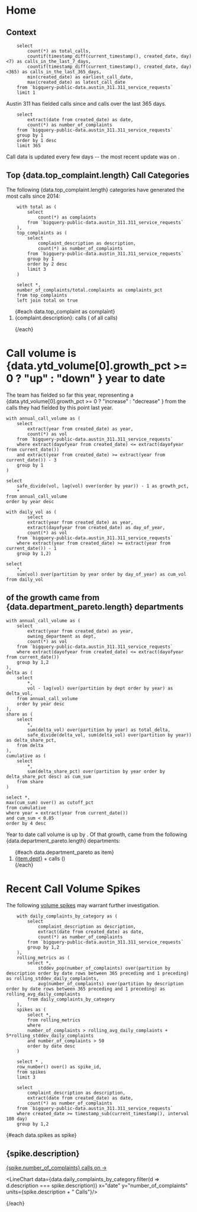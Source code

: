 # Home

## Context

```summary
    select 
        count(*) as total_calls,
        countif(timestamp_diff(current_timestamp(), created_date, day) <7) as calls_in_the_last_7_days,
        countif(timestamp_diff(current_timestamp(), created_date, day) <365) as calls_in_the_last_365_days,
        min(created_date) as earliest_call_date, 
        max(created_date) as latest_call_date
    from `bigquery-public-data.austin_311.311_service_requests` 
    limit 1 
```

Austin 311 has fielded <Value data={data.summary}/> calls since <Value data={data.summary} column=earliest_call_date/> and <Value data={data.summary} column=calls_in_the_last_365_days/> calls over the last 365 days.

<LineChart data={data.daily_complaints} x='date' y='number_of_complaints' units="calls to Austin 311 per day"/>

```daily_complaints
    select 
        extract(date from created_date) as date, 
        count(*) as number_of_complaints 
    from `bigquery-public-data.austin_311.311_service_requests` 
    group by 1 
    order by 1 desc
    limit 365
```

Call data is updated every few days -- the most recent update was on <Value data={data.summary} column=latest_call_date/>. 

## Top {data.top_complaint.length} Call Categories 
The following {data.top_complaint.length} categories have generated the most calls since 2014:

```top_complaint 
    with total as (
        select 
            count(*) as complaints 
        from `bigquery-public-data.austin_311.311_service_requests` 
    ), 
    top_complaints as (
        select 
            complaint_description as description, 
            count(*) as number_of_complaints
        from `bigquery-public-data.austin_311.311_service_requests` 
        group by 1
        order by 2 desc 
        limit 3
    )

    select *,
    number_of_complaints/total.complaints as complaints_pct  
    from top_complaints 
    left join total on true
```

<ol>
{#each data.top_complaint as complaint}

<li> {complaint.description}: <Value value={complaint.number_of_complaints}/> calls (<Value value={complaint.complaints_pct} fmt="pct"/> of all calls)</li>

{/each}
</ol>

# Call volume is {data.ytd_volume[0].growth_pct >= 0 ? "up" : "down" } <Value data={data.ytd_volume} /> year to date

The team has fielded <Value data = {data.ytd_volume} column=vol /> so far this year, representing a <Value data={data.ytd_volume} /> {data.ytd_volume[0].growth_pct >= 0 ? "increase" : "decrease" } from the <Value data = {data.ytd_volume} column=vol row=1/> calls they had fielded by this point last year.
 
``` ytd_volume 
with annual_call_volume as (
    select 
        extract(year from created_date) as year,
        count(*) as vol
    from `bigquery-public-data.austin_311.311_service_requests`
    where extract(dayofyear from created_date) <= extract(dayofyear from current_date())
    and extract(year from created_date) >= extract(year from current_date()) - 3 
    group by 1 
)

select 
    safe_divide(vol, lag(vol) over(order by year)) - 1 as growth_pct,
    *   
from annual_call_volume
order by year desc

```

<LineChart data={data.daily_volume_yoy} x=day_of_year y=cum_vol series=year 
units="cumulative calls" 
xAxisTitle="day of year"/>


```daily_volume_yoy
with daily_vol as (
        select 
        extract(year from created_date) as year,
        extract(dayofyear from created_date) as day_of_year,
        count(*) as vol
    from `bigquery-public-data.austin_311.311_service_requests`
    where extract(year from created_date) >= extract(year from current_date()) - 1 
    group by 1,2)

select 
    *, 
    sum(vol) over(partition by year order by day_of_year) as cum_vol
from daily_vol

```

<!-- 
<div class="flex-grid">
  <div class="col">
      <ColumnChart data={data.ytd_volume} x=year y=vol units="calls YTD"/>
  </div>
  <div class="col">
  <LineChart data={data.daily_volume_yoy} x=day_of_year y=cum_vol series=year />
  </div>
</div>

<style>
    .flex-grid {
    display: flex;
    }
    .col {
    flex: 1;
    }
</style> -->


## <Value data={data.department_pareto} column=cutoff_pct/> of the growth came from {data.department_pareto.length} departments

``` department_pareto
with annual_call_volume as (
    select 
        extract(year from created_date) as year,
        owning_department as dept, 
        count(*) as vol
    from `bigquery-public-data.austin_311.311_service_requests`
    where extract(dayofyear from created_date) <= extract(dayofyear from current_date())
    group by 1,2 
), 
delta as (
    select 
        *, 
        vol - lag(vol) over(partition by dept order by year) as delta_vol, 
    from annual_call_volume
    order by year desc
),
share as (
    select 
        *,
        sum(delta_vol) over(partition by year) as total_delta,
        safe_divide(delta_vol, sum(delta_vol) over(partition by year)) as delta_share_pct,
    from delta 
),
cumulative as (
    select 
        *, 
        sum(delta_share_pct) over(partition by year order by delta_share_pct desc) as cum_sum
    from share 
)

select *, 
max(cum_sum) over() as cutoff_pct 
from cumulative 
where year = extract(year from current_date())
and cum_sum < 0.85
order by 4 desc
```

Year to date call volume is up by <Value data={data.department_pareto} column = total_delta/>. Of that growth, <Value data={data.department_pareto} column=cutoff_pct/> came from the following {data.department_pareto.length} departments:

<ol>
{#each data.department_pareto as item}
<li> <a href={`departments/${item.dept}`}> {item.dept}</a> +<Value value={item.delta_vol}/> calls (<Value value={item.delta_share_pct} fmt=pct/>) </li>
{/each}
</ol>

# Recent Call Volume Spikes  
The following [volume spikes](spikes) may warrant further investigation.

```spikes
    with daily_complaints_by_category as (
        select 
            complaint_description as description,
            extract(date from created_date) as date, 
            count(*) as number_of_complaints 
        from `bigquery-public-data.austin_311.311_service_requests` 
        group by 1,2 
    ), 
    rolling_metrics as (
        select *,
            stddev_pop(number_of_complaints) over(partition by description order by date rows between 365 preceding and 1 preceding) as rolling_stddev_daily_complaints,
            avg(number_of_complaints) over(partition by description order by date rows between 365 preceding and 1 preceding) as rolling_avg_daily_complaints
        from daily_complaints_by_category 
    ), 
    spikes as (
        select *,
        from rolling_metrics
        where 
        number_of_complaints > rolling_avg_daily_complaints + 5*rolling_stddev_daily_complaints
        and number_of_complaints > 50
        order by date desc
    )

    select * ,
    row_number() over() as spike_id,
    from spikes
    limit 3
```

```daily_complaints_by_category 
    select 
        complaint_description as description,
        extract(date from created_date) as date, 
        count(*) as number_of_complaints 
    from `bigquery-public-data.austin_311.311_service_requests` 
    where created_date >= timestamp_sub(current_timestamp(), interval 180 day)
    group by 1,2 
```

{#each data.spikes as spike}

## {spike.description}
[{spike.number_of_complaints} calls on <Value value={spike.date} fmt="date"/> &rarr;](/spikes/{spike.spike_id}) 

<LineChart data={data.daily_complaints_by_category.filter(d => d.description === spike.description)} x="date" y="number_of_complaints" units={spike.description + " Calls"}/>

{/each}